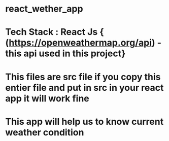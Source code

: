 # react_wether_app
# Tech Stack : React Js { (https://openweathermap.org/api) - this api used in this project}
# This files are src file if you copy this entier file and put in src in your react app  it will work fine
# This app will help us to know current weather condition 
